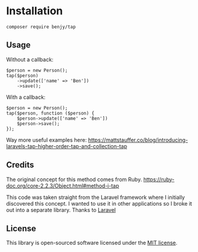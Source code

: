 # Installation

    composer require benjy/tap

## Usage

Without a callback:

    $person = new Person();
    tap($person)
        ->update(['name' => 'Ben'])
        ->save();
        
With a callback:

    $person = new Person();
    tap($person, function ($person) {
        $person->update(['name' => 'Ben'])
        $person->save();
    });

Way more useful examples here: https://mattstauffer.co/blog/introducing-laravels-tap-higher-order-tap-and-collection-tap

## Credits

The original concept for this method comes from Ruby.
https://ruby-doc.org/core-2.2.3/Object.html#method-i-tap

This code was taken straight from the Laravel framework where I initially discovered this concept. I wanted to use it
 in other applications so I broke it out into a separate library. Thanks to [Laravel](https://laravel.com/)

## License

This library is open-sourced software licensed under the [MIT license](http://opensource.org/licenses/MIT).

